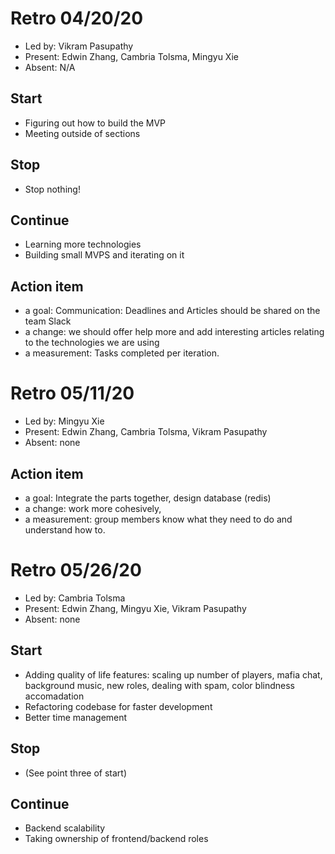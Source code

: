 # Retro 04/20/20

* Led by: Vikram Pasupathy
* Present: Edwin Zhang, Cambria Tolsma, Mingyu Xie
* Absent: N/A

## Start

* Figuring out how to build the MVP
* Meeting outside of sections

## Stop

* Stop nothing!

## Continue

* Learning more technologies 
* Building small MVPS and iterating on it


## Action item

* a goal: Communication: Deadlines and Articles should be shared on the team Slack
* a change: we should offer help more and add interesting articles relating to the technologies we are using
* a measurement: Tasks completed per iteration. 
# Retro 05/11/20

* Led by: Mingyu Xie
* Present: Edwin Zhang, Cambria Tolsma, Vikram Pasupathy
* Absent: none

## Action item

* a goal: Integrate the parts together,  design database (redis)
* a change: work more cohesively,
* a measurement: group members know what they need to do and understand how to.

# Retro 05/26/20
* Led by: Cambria Tolsma
* Present: Edwin Zhang, Mingyu Xie, Vikram Pasupathy
* Absent: none

## Start
* Adding quality of life features: scaling up number of players, mafia chat, background music, new roles, dealing with spam, color blindness accomadation
* Refactoring codebase for faster development
* Better time management 

## Stop
* (See point three of start)

## Continue
* Backend scalability
* Taking ownership of frontend/backend roles
